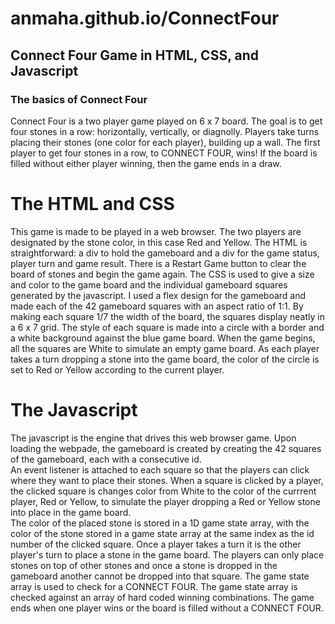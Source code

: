 # anmaha.github.io/ConnectFour

## **Connect Four Game** in HTML, CSS, and Javascript

### The basics of Connect Four
Connect Four is a two player game played on 6 x 7 board.
The goal is to get four stones in a row: horizontally, vertically, or diagnolly. 
Players take turns placing their stones (one color for each player), building up a wall.
The first player to get four stones in a row, to CONNECT FOUR, wins!
If the board is filled without either player winning, then the game ends in a draw.

# The HTML and CSS
This game is made to be played in a web browser.  The two players are designated by the stone color, in this case Red and Yellow.
The HTML is straightforward: a div to hold the gameboard and a div for the game status, player turn and game result.
There is a Restart Game button to clear the board of stones and begin the game again.
The CSS is used to give a size and color to the game board and the individual gameboard squares generated by the javascript.  I used a flex design for the gameboard and made each of the 42 gameboard squares with an aspect ratio of 1:1. By making each square 1/7 the width of the board, the squares display neatly in a 6 x 7 grid. The style of each square is made into a circle with a border and a white background against the blue game board.  When the game begins, all the squares are White to simulate an empty game board. As each player takes a turn dropping a stone into the game board, the color of the circle is set to Red or Yellow according to the current player. 

# The Javascript
The javascript is the engine that drives this web browser game.  Upon loading the webpade, the gameboard is created by creating the 42 squares of the gameboard, each with a consecutive id.  
An event listener is attached to each square so that the players can click where they want to place their stones. 
When a square is clicked by a player, the clicked square is changes color from White to the color of the currrent player, Red or Yellow, to simulate the player dropping a Red or Yellow stone into place in the game board.  
The color of the placed stone is stored in a 1D game state array, with the color of the stone stored in a game state array at the same index as the id number of the clicked square. 
Once a player takes a turn it is the other player's turn to place a stone in the game board. 
The players can only place stones on top of other stones and once a stone is dropped in the gameboard another cannot be dropped into that square.
The game state array is used to check for a CONNECT FOUR.  The game state array is checked against an array of hard coded winning combinations.
The game ends when one player wins or the board is filled without a CONNECT FOUR.
